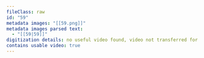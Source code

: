 ```yaml
---
fileClass: raw
id: "59"
metadata images: "[[59.png]]"
metadata images parsed text:
  - "[[59|59]]"
digitization details: no useful video found, video not transferred for parsing
contains usable video: true
---
```

